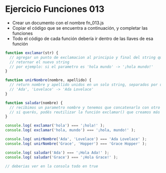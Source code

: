 # Ejercicio Funciones 013

* Crear un documento con el nombre fn_013.js
* Copiar el código que se encuentra a continuación, y completar las funciones
* Todo el código de cada función debería ir dentro de las llaves de esa función

```js
function exclamar(str) {
  // agregar un punto de exclamacion al principio y final del string que llega como parametro
  // retornar el nuevo string
  // por ejemplo: si el parametro es 'hola mundo' -> '¡hola mundo!'
}

function unirNombre(nombre, apellido) {
  // return nombre y apellido unidos en un solo string, separados por un espacio
  // 'Ada', 'Lovelace' -> 'Ada Lovelace'
}

function saludar(nombre) {
  // recibimos un parametro nombre y tenemos que concatenarlo con otro string para generar el siguiente mensaje: 'Ada' -> '¡Hola Ada!'
  // si querés, podés reutilizar la función exclamar() que creamos más arriba
}

console.log( exclamar('hola') === '¡hola!' );
console.log( exclamar('hola, mundo') === '¡hola, mundo!' );

console.log( unirNombre('Ada', 'Lovelace') === 'Ada Lovelace' );
console.log( unirNombre('Grace', 'Hopper') === 'Grace Hopper' );

console.log( saludar('Ada') === '¡Hola Ada!' );
console.log( saludar('Grace') === '¡Hola Grace!' );

// deberias ver en la consola todo en true
```